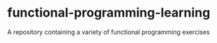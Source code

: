 # functional-programming-learning
A repository containing a variety of functional programming exercises
